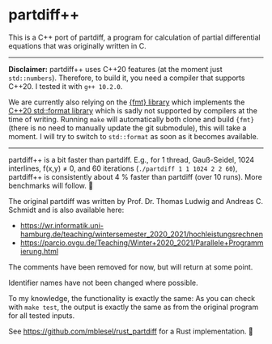 # partdiff++

This is a C++ port of partdiff, a program for calculation of partial
differential equations that was originally written in C.

---
**Disclaimer:**
partdiff++ uses C++20 features (at the moment just `std::numbers`).
Therefore, to build it, you need a compiler that supports C++20.
I tested it with `g++ 10.2.0`.

We are currently also relying on the [{fmt} library](https://github.com/fmtlib/fmt) which implements the [C++20 std::format library](https://en.cppreference.com/w/cpp/utility/format) which is sadly not supported by compilers at the time of writing.
Running `make` will automatically both clone and build `{fmt}` (there is no need to manually update the git submodule), this will take a moment.
I will try to switch to `std::format` as soon as it becomes available.

---

partdiff++ is a bit faster than partdiff.
E.g., for 1 thread, Gauß-Seidel, 1024 interlines, f(x,y) ≠ 0, and 60 iterations (`./partdiff 1 1 1024 2 2 60`),
partdiff++ is consistently about 4 % faster than partdiff (over 10 runs). More benchmarks will follow. 🙂

The original partdiff was written by Prof. Dr. Thomas Ludwig and
Andreas C. Schmidt and is also available here:

* https://wr.informatik.uni-hamburg.de/teaching/wintersemester_2020_2021/hochleistungsrechnen
* https://parcio.ovgu.de/Teaching/Winter+2020_2021/Parallele+Programmierung.html

The comments have been removed for now, but will return at some point.

Identifier names have not been changed where possible.

To my knowledge, the functionality is exactly the same:
As you can check with `make test`, the output is exactly the same as from the
original program for all tested inputs.

See https://github.com/mblesel/rust_partdiff for a Rust implementation. 🙂
